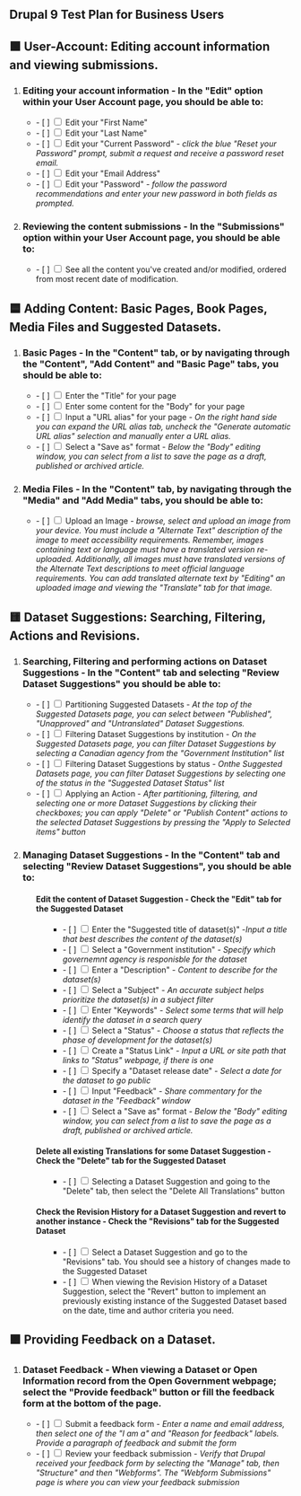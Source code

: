 <article class="markdown-body entry-content container-lg" itemprop="text">

<h1 tabindex="-1" dir="auto">
Drupal 9 Test Plan for Business Users
</h1>

<h2 tabindex="-1" dir="auto">
🟩 User-Account: Editing account information and viewing submissions. 
</h2>

<ol>
<li class="task-list-item">
  <h3>Editing your account information - In the "Edit" option within your User Account page, you should be able to:</h3>
  <ul>
    <li>
    - [ ]
    <input type="checkbox" class="task-list-item-checkbox">
    Edit your "First Name"
    </li>
    <li>
    - [ ]
    <input type="checkbox" class="task-list-item-checkbox">
    Edit your "Last Name"
    </li>
    <li>
    - [ ]
    <input type="checkbox" class="task-list-item-checkbox">
    Edit your "Current Password" - <i>click the blue "Reset your Password" prompt, submit a request and receive a password reset email.</i>
    </li>
    <li>
    - [ ]
    <input type="checkbox" class="task-list-item-checkbox">
    Edit your "Email Address"
    </li>
    <li>
    - [ ]
    <input type="checkbox" class="task-list-item-checkbox">
    Edit your "Password" - <i>follow the password recommendations and enter your new password in both fields as prompted.</i>
    </li>
    
  </ul>
</li>
<li>
  <h3>Reviewing the content submissions - In the "Submissions" option within your User Account page, you should be able to:</h3>
  <ul>
    <li>
      - [ ]
      <input type="checkbox" class="task-list-item-checkbox">
      See all the content you've created and/or modified, ordered from most recent date of modification.
    </li>
  </ul>
</li>
</ol>


<h2 tabindex="-1" dir="auto">
🟦 Adding Content: Basic Pages, Book Pages, Media Files and Suggested Datasets.
</h2>
<ol>
  
  <li>
    <h3>Basic Pages - In the "Content" tab, or by navigating through the "Content", "Add Content" and "Basic Page" tabs, you should be able to:</h3> 
    <ul>
      <li>
      - [ ]
      <input type="checkbox" class="task-list-item-checkbox">
      Enter the "Title" for your page
      </li>
      <li>
      - [ ]
      <input type="checkbox" class="task-list-item-checkbox">
      Enter some content for the "Body" for your page
      </li>
      <li>
      - [ ]
      <input type="checkbox" class="task-list-item-checkbox">
      Input a "URL alias" for your page - <i>On the right hand side you can expand the URL alias tab, uncheck the "Generate automatic URL alias" selection and manually enter a URL alias. </i>
      </li>
      <li>
      - [ ]
      <input type="checkbox" class="task-list-item-checkbox">
      Select a "Save as" format - <i>Below the "Body" editing window, you can select from a list to save the page as a draft, published or archived article.</i>
      </li>
    </ul>
  </li>
  
  <li>
    <h3>Media Files - In the "Content" tab, by navigating through the "Media" and "Add Media" tabs, you should be able to:</h3>
    <ul>
      <li>
      - [ ]
      <input type="checkbox" class="task-list-item-checkbox">
      Upload an Image - <i>browse, select and upload an image from your device. You must include a "Alternate Text" description of the image to meet accessibility requirements. Remember, images containing text or language must have a translated version re-uploaded. Additionally, all images must have translated versions of the Alternate Text descriptions to meet official language requirements. You can add translated alternate text by "Editing" an uploaded image and viewing the "Translate" tab for that image.</i>
    </li>
    </ul>
  </li>
</ol>

<h2>🟨 Dataset Suggestions: Searching, Filtering, Actions and Revisions.</h2>
<ol>
  
  <li>
    <h3>Searching, Filtering and performing actions on Dataset Suggestions - In the "Content" tab and selecting "Review Dataset Suggestions" you should be able to:</h3>
    <ul>
      <li>
      - [ ]
      <input type="checkbox" class="task-list-item-checkbox">
      Partitioning Suggested Datasets - <i>At the top of the Suggested Datasets page, you can select between "Published", "Unapproved" and "Untranslated" Dataset Suggestions. </i>
      </li>
      <li>
      - [ ]
      <input type="checkbox" class="task-list-item-checkbox">
      Filtering Dataset Suggestions by institution - <i>On the Suggested Datasets page, you can filter Dataset Suggestions by selecting a Canadian agency from the "Government Institution" list</i>
      </li>
      <li>
      - [ ]
      <input type="checkbox" class="task-list-item-checkbox">
      Filtering Dataset Suggestions by status - <i>Onthe Suggested Datasets page, you can filter Dataset Suggestions by selecting one of the status in the "Suggested Dataset Status" list</i>
      </li>
      <li>
      - [ ]
      <input type="checkbox" class="task-list-item-checkbox">
      Applying an Action - <i>After partitioning, filtering, and selecting one or more Dataset Suggestions by clicking their checkboxes; you can apply "Delete" or "Publish Content" actions to the selected Dataset Suggestions by pressing the "Apply to Selected items" button</i>
      </li>
    </ul>
  </li>

  <li>
    <h3>Managing Dataset Suggestions - In the "Content" tab and selecting "Review Dataset Suggestions", you should be able to:</h3>
  </li>
  <ol>
    <h4><b>Edit the content of Dataset Suggestion - Check the "Edit" tab for the Suggested Dataset</b></h4>
    <ol>
      <ul>
      <li>
      - [ ]
      <input type="checkbox" class="task-list-item-checkbox">
      Enter the "Suggested title of dataset(s)" -<i>Input a title that best describes the content of the dataset(s)</i>
      </li>
      <li>
      - [ ]
      <input type="checkbox" class="task-list-item-checkbox">
      Select a "Government institution" - <i>Specify which governemnt agency is responisble for the dataset</i>
      </li>
      <li>
      - [ ]
      <input type="checkbox" class="task-list-item-checkbox">
      Enter a "Description" - <i>Content to describe for the dataset(s)</i>
      </li>
      <li>
      - [ ]
      <input type="checkbox" class="task-list-item-checkbox">
      Select a "Subject" - <i>An accurate subject helps prioritize the dataset(s) in a subject filter</i>
      </li>
      <li>
      - [ ]
      <input type="checkbox" class="task-list-item-checkbox">
      Enter "Keywords" - <i>Select some terms that will help identify the dataset in a search query</i>
      </li>
      <li>
      - [ ]
      <input type="checkbox" class="task-list-item-checkbox">
      Select a "Status" - <i>Choose a status that reflects the phase of development for the dataset(s)</i>
      </li>
      <li>
      - [ ]
      <input type="checkbox" class="task-list-item-checkbox">
      Create a "Status Link" - <i>Input a URL or site path that links to "Status" webpage, if there is one</i>
      </li>
      <li>
      - [ ]
      <input type="checkbox" class="task-list-item-checkbox">
      Specify a "Dataset release date" - <i>Select a date for the dataset to go public</i>
      </li>
      <li>
      - [ ]
      <input type="checkbox" class="task-list-item-checkbox">
      Input "Feedback" - <i>Share commentary for the dataset in the "Feedback" window</i>
      </li>
      <li>
      - [ ]
      <input type="checkbox" class="task-list-item-checkbox">
      Select a "Save as" format - <i>Below the "Body" editing window, you can select from a list to save the page as a draft, published or archived article.</i>
      </li>
    </ul>
    </ol>
  </ol>

  <ol>
    <h4><b>Delete all existing Translations for some Dataset Suggestion - Check the "Delete" tab for the Suggested Dataset</b></h4>
    <ol>
      <ul>
      <li>
      - [ ]
      <input type="checkbox" class="task-list-item-checkbox">
      Selecting a Dataset Suggestion and going to the "Delete" tab, then select the "Delete All Translations" button</i>
      </li>
    </ul>
    </ol>
  </ol>

  <ol>
    <h4><b>Check the Revision History for a Dataset Suggestion and revert to another instance - Check the "Revisions" tab for the Suggested Dataset</b></h4>
    <ol>
      <ul>
      <li>
      - [ ]
      <input type="checkbox" class="task-list-item-checkbox">
      Select a Dataset Suggestion and go to the "Revisions" tab. You should see a history of changes made to the Suggested Dataset
      </li>
      <li>
      - [ ]
      <input type="checkbox" class="task-list-item-checkbox">
      When viewing the Revision History of a Dataset Suggestion, select the "Revert" button to implement an previously existing instance of the Suggested Dataset based on the date, time and author criteria you need.
      </li>
    </ul>
    </ol>
  </ol>
</ol>

<h2>🟪 Providing Feedback on a Dataset.</h2>
  <ol>
    <li>
      <h3>Dataset Feedback - When viewing a Dataset or Open Information record from the Open Government webpage; select the "Provide feedback" button or fill the feedback form at the bottom of the page.</h3>
    </li>
    <ul>
      <li>
      - [ ]
      <input type="checkbox" class="task-list-item-checkbox">
      Submit a feedback form - <i>Enter a name and email address, then select one of the "I am a" and "Reason for feedback" labels. Provide a paragraph of feedback and submit the form</i>
      </li>
      <li>
      - [ ]
      <input type="checkbox" class="task-list-item-checkbox">
      Review your feedback submission - <i>Verify that Drupal received your feedback form by selecting the "Manage" tab, then "Structure" and then "Webforms". The "Webform Submissions" page is where you can view your feedback submission</i>
      </li>
    </ul>
  </ol>
